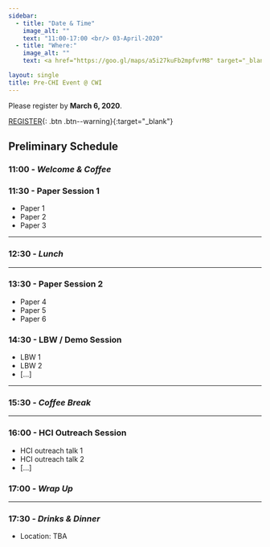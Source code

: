 ```yaml
---
sidebar:
  - title: "Date & Time"
    image_alt: ""
    text: "11:00-17:00 <br/> 03-April-2020"
  - title: "Where:"
    image_alt: ""
    text: <a href="https://goo.gl/maps/a5i27kuFb2mpfvrM8" target="_blank">CWI, Science Park 123 <br/> 1098 XG, Amsterdam </a>

layout: single
title: Pre-CHI Event @ CWI
---
```


Please register by **March 6, 2020**.

[REGISTER](https://forms.gle/TqR1QZuLj6M683g39){: .btn .btn--warning}{:target="\_blank"}

## Preliminary Schedule

### 11:00 - *Welcome &amp; Coffee*

### 11:30 - Paper Session 1

- Paper 1
- Paper 2
- Paper 3

---
### 12:30 - *Lunch*
---

### 13:30 - Paper Session 2

- Paper 4
- Paper 5
- Paper 6

### 14:30 - LBW / Demo Session

- LBW 1
- LBW 2
- [...]

---
### 15:30 - *Coffee Break*
---
### 16:00 - HCI Outreach Session

- HCI outreach talk 1
- HCI outreach talk 2
- [...]

### 17:00 - *Wrap Up*
---
### 17:30 - *Drinks &amp; Dinner*

- Location: TBA
